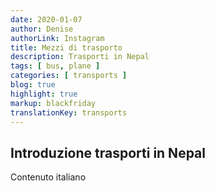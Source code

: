 ```yaml
---
date: 2020-01-07
author: Denise
authorLink: Instagram
title: Mezzi di trasporto
description: Trasporti in Nepal
tags: [ bus, plane ]
categories: [ transports ]
blog: true
highlight: true
markup: blackfriday
translationKey: transports
---
```


## Introduzione trasporti in Nepal

Contenuto italiano